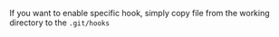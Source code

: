 
If you want to enable specific hook, simply copy 
file from the working directory to the `.git/hooks`
